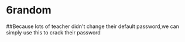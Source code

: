 # 6random
##Because lots of teacher didn't change their default password,we can simply use this to crack their password 
